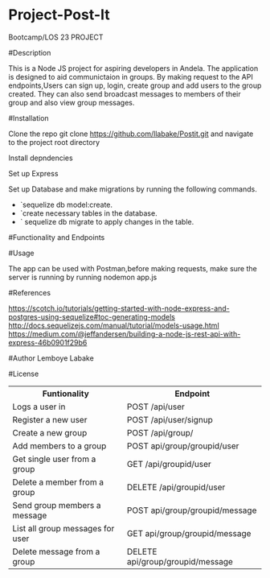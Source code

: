 <content>
<snippet>

# Project-Post-It

Bootcamp/LOS 23 PROJECT


#Description

This is a Node JS project for aspiring developers in Andela. The application is designed to aid communictaion in groups. By making request to the API endpoints,Users can sign up, login, create group and add users to the group created. They can also send broadcast messages to members of their group and also view group messages.

#Installation

Clone the repo git clone https://github.com/llabake/Postit.git and navigate to the project root directory

Install depndencies

Set up Express

Set up Database and make migrations by running the following commands.<br> 
- `sequelize db model:create. 
- `create necessary tables in the database. 
- ` sequelize db migrate to apply changes in the table.

#Functionality and Endpoints

<table>
<tr>
<th> Funtionality </th>
<th> Endpoint </th>
</tr>
<tr>
<td>Logs a user in</td>
<td>POST /api/user</td>
</tr>
<tr>
<td>Register a new user</td>
<td>POST /api/user/signup</td>
</tr>
<tr>
<td>Create a new group</td>
<td>POST /api/group/</td>
</tr>
<tr>
<td>Add members to a group</td>
<td>POST api/group/groupid/user</td>
</tr>
<tr>
<td>Get single user from a group </td>
<td>GET /api/groupid/user</td>
</tr>
<tr>
<td>Delete a member from a group </td>
<td>DELETE /api/groupid/user </td>
</tr>
<tr>
<td>Send group members a message </td>
<td>POST api/group/groupid/message </td>
</tr>
<tr>
<td>List all group messages for user </td>
<td>GET api/group/groupid/message </td>
</tr>
<tr>
<td>Delete message from a group </td>
<td>DELETE api/group/groupid/message </td>
</tr>

 

#Usage

The app can be used with Postman,before making requests, make sure the server is running by running nodemon app.js

#References

https://scotch.io/tutorials/getting-started-with-node-express-and-postgres-using-sequelize#toc-generating-models <br/>
http://docs.sequelizejs.com/manual/tutorial/models-usage.html </br>
https://medium.com/@jeffandersen/building-a-node-js-rest-api-with-express-46b0901f29b6</br>

#Author
Lemboye Labake

#License

</content>
</snippet>